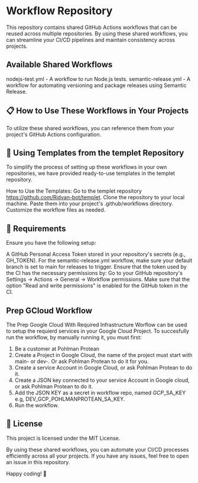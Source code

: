 # Workflow Repository
This repository contains shared GitHub Actions workflows that can be reused across multiple repositories. By using these shared workflows, you can streamline your CI/CD pipelines and maintain consistency across projects.

## Available Shared Workflows
nodejs-test.yml - A workflow to run Node.js tests.
semantic-release.yml - A workflow for automating versioning and package releases using Semantic Release.

## 📋 How to Use These Workflows in Your Projects
To utilize these shared workflows, you can reference them from your project's GitHub Actions configuration.

## 📁 Using Templates from the templet Repository
To simplify the process of setting up these workflows in your own repositories, we have provided ready-to-use templates in the templet repository.

How to Use the Templates:
Go to the templet repository https://github.com/Ridvan-bot/templet.
Clone the repository to your local machine.
Paste them into your project's .github/workflows directory.
Customize the workflow files as needed.

## 🔧 Requirements
Ensure you have the following setup:

A GitHub Personal Access Token stored in your repository's secrets (e.g., GH_TOKEN).
For the semantic-release.yml workflow, make sure your default branch is set to main for releases to trigger.
Ensure that the token used by the CI has the necessary permissions by:
Go to your GitHub repository's Settings → Actions → General → Workflow permissions.
Make sure that the option "Read and write permissions" is enabled for the GitHub token in the CI.

## Prep GCloud Workflow
The Prep Google Cloud With Required Infrastructure Worflow can be used to setup the requierd services in your Google Cloud Project. To succesfully run the workflow, by manually running it, you must first:
1. Be a customer at Pohlman Protean
2. Create a Project in Google Cloud, the name of the project must start with main- or dev-. Or ask Pohlman Protean to do it for you.
3. Create a service Account in Google Cloud, or ask Pohlman Protean to do it.
4. Create a JSON key connected to your service Account in Google cloud, or ask Pohlman Protean to do it.
5. Add the JSON KEY as a secret in workflow repo, named <BRANCH>_GCP_<CUSTOMERNAME>_SA_KEY e.g, DEV_GCP_POHLMANPROTEAN_SA_KEY. 
6. Run the workflow.

## 📄 License
This project is licensed under the MIT License.

By using these shared workflows, you can automate your CI/CD processes efficiently across all your projects. If you have any issues, feel free to open an issue in this repository.

Happy coding! 🚀